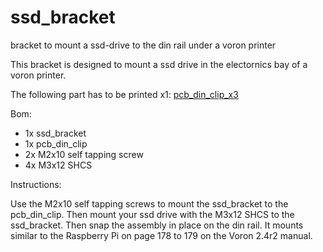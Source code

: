 # ssd_bracket
bracket to mount a ssd-drive to the din rail under a voron printer

This bracket is designed to mount a ssd drive in the electornics bay of a voron printer. 

The following part has to be printed x1: [pcb_din_clip_x3](https://github.com/VoronDesign/Voron-2/blob/eb094399681bcac4efce723157b8638c69173cb3/STLs/Electronics_Bay/pcb_din_clip_x3.stl)


Bom:

- 1x ssd_bracket
- 1x pcb_din_clip
- 2x M2x10 self tapping screw
- 4x M3x12 SHCS

Instructions:

Use the M2x10 self tapping screws to mount the ssd_bracket to the pcb_din_clip. Then mount your ssd drive with the M3x12 SHCS to the ssd_bracket. Then snap the assembly in place on the din rail. It mounts similar to the Raspberry Pi on page 178 to 179 on the Voron 2.4r2 manual. 



